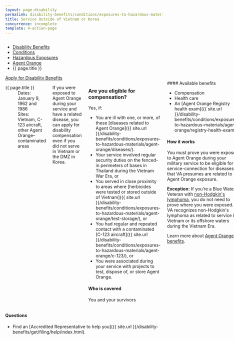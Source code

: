 ```yaml
---
layout: page-disability
permalink: disability-benefits/conditions/exposures-to-hazardous-materials/agent-orange/service-outside/index.html
title: Service Outside of Vietnam or Korea
concurrence: incomplete
template: 4-action-page
---
```


<div class="splash" markdown="0">
<div class="row" markdown="0">
<div class="small-12 columns" markdown="0">

<ul class="breadcrumbs" role="menubar" aria-label="Primary">
<li class="parent"><a href="{{ site.url }}/disability-benefits/">Disability Benefits</a></li>
<li class="parent"><a href="{{ site.url }}/disability-benefits/conditions/">Conditions</a></li>
<li class="parent"><a href="{{ site.url }}/disability-benefits/conditions/exposures-to-hazardous-materials/">Hazardous Exposures</a></li>
<li class="parent"><a href="{{ site.url }}/disability-benefits/conditions/exposures-to-hazardous-materials/agent-orange/">Agent Orange</a></li>
<li class="active">{{ page.title }}</li>
</ul>

</div>
</div>
</div>

<div class="main" role="main" markdown="0">

<div class="action-bar">
  <div class="row">
    <div class="small-12 columns">
      <a class="usa-button-primary" href="{{ site.url}}/disability-benefits/get/">Apply for Disability Benefits</a>
    </div>
  </div>  
</div>

<div class="section one" markdown="0">
<div class="primary" markdown="0">
<div class="row" markdown="0">
<div class="small-12 medium-8 columns" markdown="0">

<dl class="panel-list plain">
<dt>{{ page.title }}</dt>
<dd>Dates: January 9, 1962 and 1986</dd>
<dd>Sites: Vietnam, C-123 aircraft, other Agent Orange–contaminated areas</dd>
</dl>

<div markdown="1">

If you were exposed to Agent Orange during your service and have a related disease, you can apply for disability compensation even if you did not serve in Vietnam or the DMZ in Korea.  

</div>

<div class="call-out" markdown="1">

### Are you eligible for compensation?

Yes, if:

- You are ill with one, or more, of these [diseases related to Agent Orange]({{ site.url }}/disability-benefits/conditions/exposures-to-hazardous-materials/agent-orange/diseases/).
- Your service involved regular security duties on the fenced-in perimeters of bases in Thailand during the Vietnam War Era, or
- You served in close proximity to areas where [herbicides were tested or stored outside of Vietnam]({{ site.url }}/disability-benefits/conditions/exposures-to-hazardous-materials/agent-orange/test-storage/), or
- You had regular and repeated contact with a contaminated [C-123 aircraft]({{ site.url }}/disability-benefits/conditions/exposures-to-hazardous-materials/agent-orange/c-123/), or
- You were associated during your service with projects to test, dispose of, or store Agent Orange.

#### Who is covered

You and your survivors 
</div>

<div markdown="1">
#### Available benefits

- Compensation
- Health care
- An [Agent Orange Registry health exam]({{ site.url }}/disability-benefits/conditions/exposures-to-hazardous-materials/agent-orange/registry-health-exam/)

#### How it works

You must prove you were exposed to Agent Orange during your military service to be eligible for service-connection for diseases that VA presumes are related to Agent Orange exposure.

**Exception:** If you’re a Blue Water Veteran with [non-Hodgkin's lymphoma](https://www.vets.gov/disability-benefits/conditions/exposures-to-hazardous-materials/agent-orange/non-hodgkins/), you do not need to prove where you were exposed. VA recognizes non-Hodgkin's lymphoma as related to service in Vietnam or its offshore waters during the Vietnam Era.

Learn more about [Agent Orange benefits](http://www.publichealth.va.gov/exposures/agentorange/benefits/index.asp).

</div>
</div>

<div class="small-12 medium-4 columns" markdown="0">
<div markdown="0">
<h4 class="highlight">Questions</h4>

<ul class="plain">
<li markdown="1">
Find an [Accredited Representative to help you]({{ site.url }}/disability-benefits/get/filing/help/index.html).
</li>
</ul>

</div>
</div>

</div>
</div>
</div>

